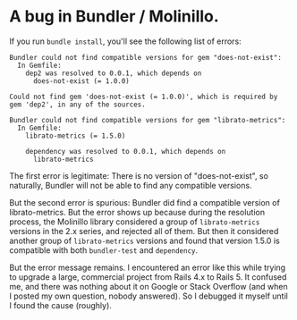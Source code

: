 # A bug in Bundler / Molinillo.

If you run `bundle install`, you'll see the following list of errors:

```
Bundler could not find compatible versions for gem "does-not-exist":
  In Gemfile:
    dep2 was resolved to 0.0.1, which depends on
      does-not-exist (= 1.0.0)

Could not find gem 'does-not-exist (= 1.0.0)', which is required by gem 'dep2', in any of the sources.

Bundler could not find compatible versions for gem "librato-metrics":
  In Gemfile:
    librato-metrics (= 1.5.0)

    dependency was resolved to 0.0.1, which depends on
      librato-metrics
```

The first error is legitimate: There is no version of "does-not-exist", so naturally,
Bundler will not be able to find any compatible versions.

But the second error is spurious: Bundler did find a compatible version of librato-metrics. But
the error shows up because during the resolution process, the Molinillo library considered a
group of `librato-metrics` versions in the 2.x series, and rejected all of them. But then it
considered another group of `librato-metrics` versions and found that version 1.5.0 is compatible
with both `bundler-test` and `dependency`.

But the error message remains. I encountered an error like this while trying to upgrade a large, commercial
project from Rails 4.x to Rails 5. It confused me, and there was nothing about it on Google or Stack Overflow
(and when I posted my own question, nobody answered). So I debugged it myself until I found the cause (roughly).

